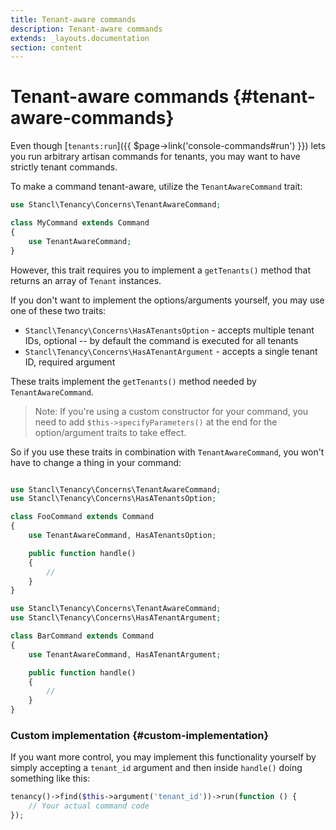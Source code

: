 ```yaml
---
title: Tenant-aware commands
description: Tenant-aware commands
extends: _layouts.documentation
section: content
---
```


# Tenant-aware commands {#tenant-aware-commands}

Even though [`tenants:run`]({{ $page->link('console-commands#run') }}) lets you run arbitrary artisan commands for tenants, you may want to have strictly tenant commands.

To make a command tenant-aware, utilize the `TenantAwareCommand` trait:
```php
use Stancl\Tenancy\Concerns\TenantAwareCommand;

class MyCommand extends Command
{
    use TenantAwareCommand;
}
```

However, this trait requires you to implement a `getTenants()` method that returns an array of `Tenant` instances.

If you don't want to implement the options/arguments yourself, you may use one of these two traits:
- `Stancl\Tenancy\Concerns\HasATenantsOption` - accepts multiple tenant IDs, optional -- by default the command is executed for all tenants
- `Stancl\Tenancy\Concerns\HasATenantArgument` - accepts a single tenant ID, required argument

These traits implement the `getTenants()` method needed by `TenantAwareCommand`.

> Note: If you're using a custom constructor for your command, you need to add `$this->specifyParameters()` at the end for the option/argument traits to take effect.

So if you use these traits in combination with `TenantAwareCommand`, you won't have to change a thing in your command:

```php

use Stancl\Tenancy\Concerns\TenantAwareCommand;
use Stancl\Tenancy\Concerns\HasATenantsOption;

class FooCommand extends Command
{
    use TenantAwareCommand, HasATenantsOption;

    public function handle()
    {
        //
    }
}

use Stancl\Tenancy\Concerns\TenantAwareCommand;
use Stancl\Tenancy\Concerns\HasATenantArgument;

class BarCommand extends Command
{
    use TenantAwareCommand, HasATenantArgument;

    public function handle()
    {
        //
    }
}
```

### Custom implementation {#custom-implementation}

If you want more control, you may implement this functionality yourself by simply accepting a `tenant_id` argument and then inside `handle()` doing something like this:
```php
tenancy()->find($this->argument('tenant_id'))->run(function () {
    // Your actual command code
});
```
